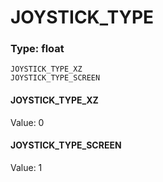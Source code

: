 # JOYSTICK_TYPE
### Type: float
```
JOYSTICK_TYPE_XZ
JOYSTICK_TYPE_SCREEN
```
#### JOYSTICK_TYPE_XZ
Value: 0
#### JOYSTICK_TYPE_SCREEN
Value: 1

